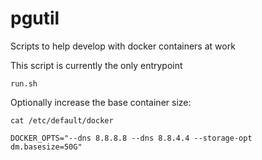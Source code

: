 pgutil
======
Scripts to help develop with docker containers at work

This script is currently the only entrypoint

```shell
run.sh
```


Optionally increase the base container size:

`cat /etc/default/docker`

```
DOCKER_OPTS="--dns 8.8.8.8 --dns 8.8.4.4 --storage-opt dm.basesize=50G"
```
